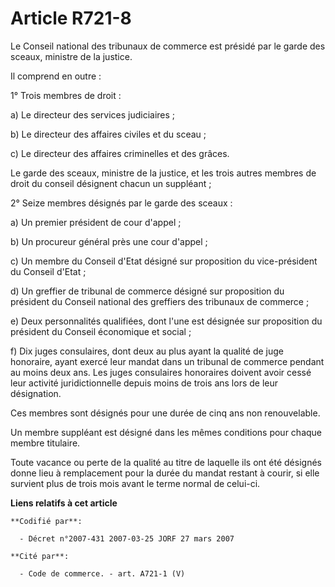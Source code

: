 # Article R721-8

Le Conseil national des tribunaux de commerce est présidé par le garde des sceaux, ministre de la justice.

Il comprend en outre :

1° Trois membres de droit :

a) Le directeur des services judiciaires ;

b) Le directeur des affaires civiles et du sceau ;

c) Le directeur des affaires criminelles et des grâces.

Le garde des sceaux, ministre de la justice, et les trois autres membres de droit du conseil désignent chacun un suppléant ;

2° Seize membres désignés par le garde des sceaux :

a) Un premier président de cour d'appel ;

b) Un procureur général près une cour d'appel ;

c) Un membre du Conseil d'Etat désigné sur proposition du vice-président du Conseil d'Etat ;

d) Un greffier de tribunal de commerce désigné sur proposition du président du Conseil national des greffiers des tribunaux
de commerce ;

e) Deux personnalités qualifiées, dont l'une est désignée sur proposition du président du Conseil économique et social ;

f) Dix juges consulaires, dont deux au plus ayant la qualité de juge honoraire, ayant exercé leur mandat dans un tribunal de
commerce pendant au moins deux ans. Les juges consulaires honoraires doivent avoir cessé leur activité juridictionnelle
depuis moins de trois ans lors de leur désignation.

Ces membres sont désignés pour une durée de cinq ans non renouvelable.

Un membre suppléant est désigné dans les mêmes conditions pour chaque membre titulaire.

Toute vacance ou perte de la qualité au titre de laquelle ils ont été désignés donne lieu à remplacement pour la durée du
mandat restant à courir, si elle survient plus de trois mois avant le terme normal de celui-ci.

**Liens relatifs à cet article**

	**Codifié par**:

	  - Décret n°2007-431 2007-03-25 JORF 27 mars 2007

	**Cité par**:

	  - Code de commerce. - art. A721-1 (V)
